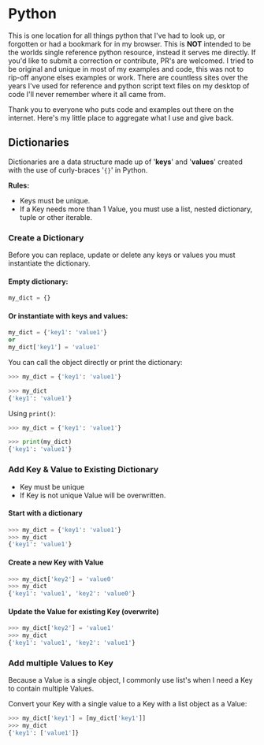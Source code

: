 # Python

This is one location for all things python that I've had to look up, or forgotten or had a bookmark for in my browser. This is **NOT** intended to be the worlds single reference python resource, instead it serves me directly. If you'd like to submit a correction or contribute, PR's are welcomed. I tried to be original and unique in most of my examples and code, this was not to rip-off anyone elses examples or work. There are countless sites over the years I've used for reference and python script text files on my desktop of code I'll never remember where it all came from.

Thank you to everyone who puts code and examples out there on the internet. Here's my little place to aggregate what I use and give back. 

## Dictionaries

Dictionaries are a data structure made up of '**keys**' and '**values**' created with the use of curly-braces '`{}`' in Python.

**Rules:**  

- Keys must be unique.
- If a Key needs more than 1 Value, you must use a list, nested dictionary, tuple or other iterable.

### Create a Dictionary

Before you can replace, update or delete any keys or values you must instantiate the dictionary.

#### Empty dictionary:  

```python
my_dict = {}
```

#### Or instantiate with keys and values:  

```python
my_dict = {'key1': 'value1'}
or
my_dict['key1'] = 'value1'
```

You can call the object directly or print the dictionary:

```python
>>> my_dict = {'key1': 'value1'}

>>> my_dict
{'key1': 'value1'}
```

Using `print()`:

```python
>>> my_dict = {'key1': 'value1'}

>>> print(my_dict)
{'key1': 'value1'}
```

### Add Key & Value to Existing Dictionary

- Key must be unique
- If Key is not unique Value will be overwritten.

#### Start with a dictionary

```python
>>> my_dict = {'key1': 'value1'}
>>> my_dict
{'key1': 'value1'}
```

#### Create a new Key with Value

```python
>>> my_dict['key2'] = 'value0'
>>> my_dict
{'key1': 'value1', 'key2': 'value0'}
```

#### Update the Value for existing Key (overwrite)

```python
>>> my_dict['key2'] = 'value1'
>>> my_dict
{'key1': 'value1', 'key2': 'value1'}
```

### Add multiple Values to Key

Because a Value is a single object, I commonly use list's when I need a Key to contain multiple Values.

Convert your Key with a single value to a Key with a list object as a Value:

```python
>>> my_dict['key1'] = [my_dict['key1']]
>>> my_dict
{'key1': ['value1']}
```
